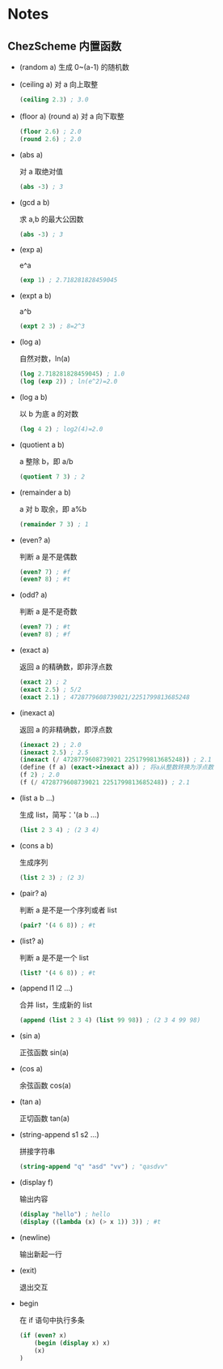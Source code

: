 # Notes

## ChezScheme 内置函数

- (random a)
  生成 0~(a-1) 的随机数

- (ceiling a)
  对 a 向上取整

  ```scheme
  (ceiling 2.3) ; 3.0
  ```

- (floor a) (round a)
     对 a 向下取整

     ```scheme
     (floor 2.6) ; 2.0
     (round 2.6) ; 2.0
     ```

- (abs a)

     对 a 取绝对值

     ```scheme
     (abs -3) ; 3
     ```

- (gcd a b)

     求 a,b 的最大公因数

     ```scheme
     (abs -3) ; 3
     ```

- (exp a)

     e^a

     ```scheme
     (exp 1) ; 2.718281828459045
     ```

- (expt a b)

     a^b

     ```scheme
     (expt 2 3) ; 8=2^3
     ```

- (log a)

     自然对数，ln(a)

     ```scheme
     (log 2.718281828459045) ; 1.0
     (log (exp 2)) ; ln(e^2)=2.0
     ```

- (log a b)

     以 b 为底 a 的对数

     ```scheme
     (log 4 2) ; log2(4)=2.0
     ```

- (quotient a b)

     a 整除 b，即 a/b

     ```scheme
     (quotient 7 3) ; 2
     ```

- (remainder a b)

     a 对 b 取余，即 a%b

     ```scheme
     (remainder 7 3) ; 1
     ```

- (even? a)

     判断 a 是不是偶数

     ```scheme
     (even? 7) ; #f
     (even? 8) ; #t
     ```

- (odd? a)

     判断 a 是不是奇数

     ```scheme
     (even? 7) ; #t
     (even? 8) ; #f
     ```

- (exact a)

     返回 a 的精确数，即非浮点数

     ```scheme
     (exact 2) ; 2
     (exact 2.5) ; 5/2
     (exact 2.1) ; 4728779608739021/2251799813685248
     ```

- (inexact a)

     返回 a 的非精确数，即浮点数

     ```scheme
     (inexact 2) ; 2.0
     (inexact 2.5) ; 2.5
     (inexact (/ 4728779608739021 2251799813685248)) ; 2.1
     (define (f a) (exact->inexact a)) ; 将a从整数转换为浮点数
     (f 2) ; 2.0
     (f (/ 4728779608739021 2251799813685248)) ; 2.1
     ```

- (list a b ...)

     生成 list，简写：'(a b ...)

     ```scheme
     (list 2 3 4) ; (2 3 4)
     ```

- (cons a b)

     生成序列

     ```scheme
     (list 2 3) ; (2 3)
     ```

- (pair? a)

     判断 a 是不是一个序列或者 list

     ```scheme
     (pair? '(4 6 8)) ; #t
     ```

- (list? a)

     判断 a 是不是一个 list

     ```scheme
     (list? '(4 6 8)) ; #t
     ```

- (append l1 l2 ...)

     合并 list，生成新的 list

     ```scheme
     (append (list 2 3 4) (list 99 98)) ; (2 3 4 99 98)
     ```

- (sin a)

     正弦函数 sin(a)

- (cos a)

     余弦函数 cos(a)

- (tan a)

     正切函数 tan(a)

- (string-append s1 s2 ...)

     拼接字符串

     ```scheme
     (string-append "q" "asd" "vv") ; "qasdvv"
     ```

- (display f)

     输出内容

     ```scheme
     (display "hello") ; hello
     (display ((lambda (x) (> x 1)) 3)) ; #t
     ```

- (newline)

  输出新起一行

- (exit)

  退出交互

- begin

  在 if 语句中执行多条

  ```scheme
  (if (even? x)
      (begin (display x) x)
      (x)
  )
  ```

